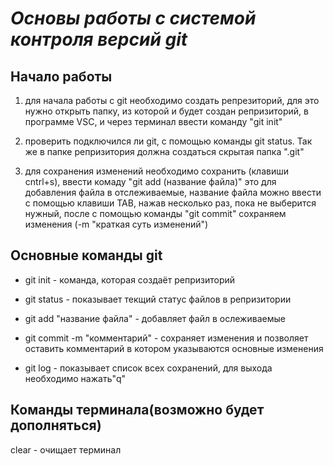 # _**Основы работы с системой контроля версий git**_

## **Начало работы**

1. для начала работы с git необходимо создать репрезиторий, для это нужно открыть папку, из которой и будет создан репризиторий, в программе VSC, и через терминал ввести команду "git init"

2. проверить подключился ли git, с помощью команды git status. Так же в папке репризитория должна создаться скрытая папка ".git"

3. для сохранения изменений необходимо сохранить (клавиши cntrl+s), ввести комаду "git add (название файла)" это для добавления файла в отслеживаемые, название файла можно ввести с помощью клавиши TAB, нажав несколько раз, пока не выберится нужный, после с помощью команды "git commit" сохраняем изменения (-m "краткая суть изменений")

## **Oсновные команды git**

* git init - команда, которая создаёт репризиторий

* git status - показывает текщий статус файлов в репризитории

* git add "название файла" - добавляет файл в ослеживаемые

* git commit -m "комментарий" - сохраняет изменения и позволяет оставить комментарий в котором указываются основные изменения

* git log - показывает список всех сохранений, для выхода необходимо нажать"q"

## **Команды терминала(возможно будет дополняться)**

clear - очищает терминал